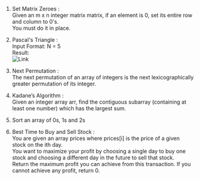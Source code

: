 1. Set Matrix Zeroes :  
    Given an m x n integer matrix matrix, if an element is 0, set its entire row and column to 0's.  
    You must do it in place.  
  
2. Pascal's Triangle :  
    Input Format: N = 5  
    Result:  
                ![Link](https://upload.wikimedia.org/wikipedia/commons/0/0d/PascalTriangleAnimated2.gif)  
                
3. Next Permutation :  
    The next permutation of an array of integers is the next lexicographically greater permutation of its integer.  
      
4. Kadane’s Algorithm :  
    Given an integer array arr, find the contiguous subarray (containing at least one number) which has the largest sum.  
      
5. Sort an array of 0s, 1s and 2s  

6. Best Time to Buy and Sell Stock :  
    You are given an array prices where prices[i] is the price of a given stock on the ith day.  
    You want to maximize your profit by choosing a single day to buy one stock and choosing a different day in the future to sell that stock.  
    Return the maximum profit you can achieve from this transaction. If you cannot achieve any profit, return 0.


